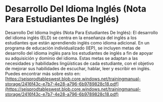 # Desarrollo Del Idioma Inglés (Nota Para Estudiantes De Inglés)
Desarrollo Del Idioma Inglés (Nota Para Estudiantes De Inglés): El desarrollo del idioma inglés (ELD) se centra en la enseñanza del inglés a los estudiantes que están aprendiendo inglés como idioma adicional. En un programa de educación individualizado (IEP), se incluyen metas de desarrollo del idioma inglés para los estudiantes de inglés a fin de apoyar su adquisición y dominio del idioma. Estas metas se adaptan a las necesidades y habilidades lingüísticas de cada estudiante, con el objetivo de mejorar sus habilidades de escuchar, hablar, leer y escribir en inglés.
Puedes encontrar más sobre esto en: [https://seisprodtableswest.blob.core.windows.net/trainingmanual-storage/2416f43c-e7b7-4e28-a796-6b9789828c18.pdf](https://seisprodtableswest.blob.core.windows.net/trainingmanual-storage/2416f43c-e7b7-4e28-a796-6b9789828c18.pdf)